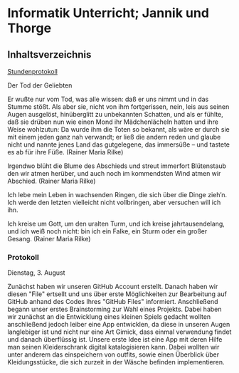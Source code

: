 
 # Informatik Unterricht;     Jannik und Thorge
 
 ## Inhaltsverzeichnis
 
  [Stundenprotokoll](#prot)
  
  Der Tod der Geliebten

Er wußte nur vom Tod, was alle wissen:
daß er uns nimmt und in das Stumme stößt.
Als aber sie, nicht von ihm fortgerissen,
nein, leis aus seinen Augen ausgelöst,
hinüberglitt zu unbekannten Schatten,
und als er fühlte, daß sie drüben nun
wie einen Mond ihr Mädchenlächeln hatten
und ihre Weise wohlzutun:
Da wurde ihm die Toten so bekannt,
als wäre er durch sie mit einem jeden
ganz nah verwandt; er ließ die andern reden
und glaube nicht und nannte jenes Land
das gutgelegene, das immersüße –
und tastete es ab für ihre Füße.
(Rainer Maria Rilke)

 

Irgendwo blüht die Blume des Abschieds
und streut immerfort Blütenstaub den wir
atmen herüber, und auch noch im
kommendsten Wind atmen wir Abschied.
(Rainer Maria Rilke)

 

Ich lebe mein Leben in wachsenden Ringen,
die sich über die Dinge zieh’n.
Ich werde den letzten vielleicht nicht vollbringen,
aber versuchen will ich ihn.

Ich kreise um Gott, um den uralten Turm,
und ich kreise jahrtausendelang,
und ich weiß noch nicht: bin ich ein Falke, ein Sturm
oder ein großer Gesang.
(Rainer Maria Rilke)
 
 ### Protokoll<a name="prot"></a>
 
 Dienstag, 3. August 
 
 Zunächst haben wir unseren GitHub Account erstellt. Danach haben wir diesen "File" ertsellt und uns über erste Möglichkeiten zur Bearbeitung auf GitHub anhand des Codes Ihres "GitHub Files" informiert. Anschließend begann unser erstes Brainstorming zur Wahl eines Projekts. Dabei haben wir zunächst an die Entwicklung eines kleinen Spiels gedacht wollten anschließend jedoch leiber eine App entwicklen, da diese in unseren Augen langlebiger ist und nicht nur eine Art Gimick, dass einmal verwendung findet und danach überflüssig ist. Unsere erste Idee ist eine App mit deren Hilfe man seinen Kleiderschrank digital katalogisieren kann. Dabei wollten wir unter anderem das einspeichern von outfits, sowie einen Überblick über Kleidungsstücke, die sich zurzeit in der Wäsche befinden implementieren.
